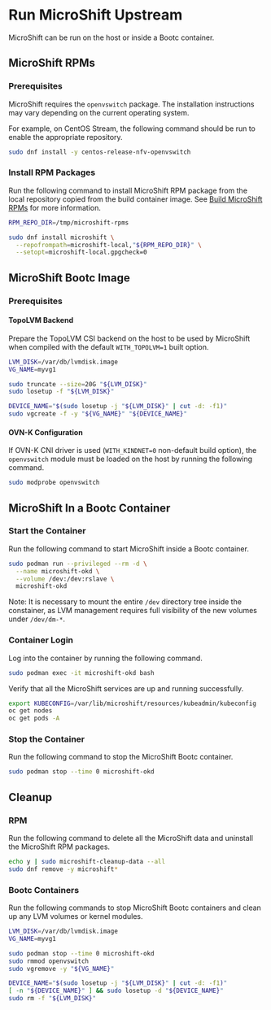 # Run MicroShift Upstream

MicroShift can be run on the host or inside a Bootc container.

## MicroShift RPMs

### Prerequisites

MicroShift requires the `openvswitch` package. The installation instructions may
vary depending on the current operating system.

For example, on CentOS Stream, the following command should be run to enable the
appropriate repository.

```bash
sudo dnf install -y centos-release-nfv-openvswitch
```

### Install RPM Packages

Run the following command to install MicroShift RPM package from the local
repository copied from the build container image.
See [Build MicroShift RPMs](../docs/build.md#build-microshift-rpms) for more information.

```bash
RPM_REPO_DIR=/tmp/microshift-rpms

sudo dnf install microshift \
  --repofrompath=microshift-local,"${RPM_REPO_DIR}" \
  --setopt=microshift-local.gpgcheck=0
```

## MicroShift Bootc Image

### Prerequisites

#### TopoLVM Backend

Prepare the TopoLVM CSI backend on the host to be used by MicroShift when compiled
with the default `WITH_TOPOLVM=1` built option.

```bash
LVM_DISK=/var/db/lvmdisk.image
VG_NAME=myvg1

sudo truncate --size=20G "${LVM_DISK}"
sudo losetup -f "${LVM_DISK}"

DEVICE_NAME="$(sudo losetup -j "${LVM_DISK}" | cut -d: -f1)"
sudo vgcreate -f -y "${VG_NAME}" "${DEVICE_NAME}"
```

#### OVN-K Configuration

If OVN-K CNI driver is used (`WITH_KINDNET=0` non-default build option), the
`openvswitch` module must be loaded on the host by running the following command.

```bash
sudo modprobe openvswitch
```

## MicroShift In a Bootc Container

### Start the Container

Run the following command to start MicroShift inside a Bootc container.

```bash
sudo podman run --privileged --rm -d \
  --name microshift-okd \
  --volume /dev:/dev:rslave \
  microshift-okd
```

Note: It is necessary to mount the entire `/dev` directory tree inside the constainer,
as LVM management requires full visibility of the new volumes under `/dev/dm-*`.

### Container Login

Log into the container by running the following command.

```bash
sudo podman exec -it microshift-okd bash
```

Verify that all the MicroShift services are up and running successfully.

```bash
export KUBECONFIG=/var/lib/microshift/resources/kubeadmin/kubeconfig
oc get nodes
oc get pods -A
```

### Stop the Container

Run the following command to stop the MicroShift Bootc container.

```bash
sudo podman stop --time 0 microshift-okd
```

## Cleanup

### RPM

Run the following command to delete all the MicroShift data and uninstall the
MicroShift RPM packages.

```bash
echo y | sudo microshift-cleanup-data --all
sudo dnf remove -y microshift*
```

### Bootc Containers

Run the following commands to stop MicroShift Bootc containers and clean up any
LVM volumes or kernel modules.

```bash
LVM_DISK=/var/db/lvmdisk.image
VG_NAME=myvg1

sudo podman stop --time 0 microshift-okd
sudo rmmod openvswitch
sudo vgremove -y "${VG_NAME}"

DEVICE_NAME="$(sudo losetup -j "${LVM_DISK}" | cut -d: -f1)"
[ -n "${DEVICE_NAME}" ] && sudo losetup -d "${DEVICE_NAME}"
sudo rm -f "${LVM_DISK}"
```
